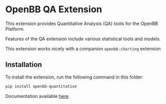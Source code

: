# OpenBB QA Extension

This extension provides Quantitative Analysis (QA) tools for the OpenBB Platform.

Features of the QA extension include various statistical tools and models.

This extension works nicely with a companion `openbb-charting` extension

## Installation

To install the extension, run the following command in this folder:

```bash
pip install openbb-quantitative
```

Documentation available [here](https://docs.openbb.co/platform/development/contributing).
